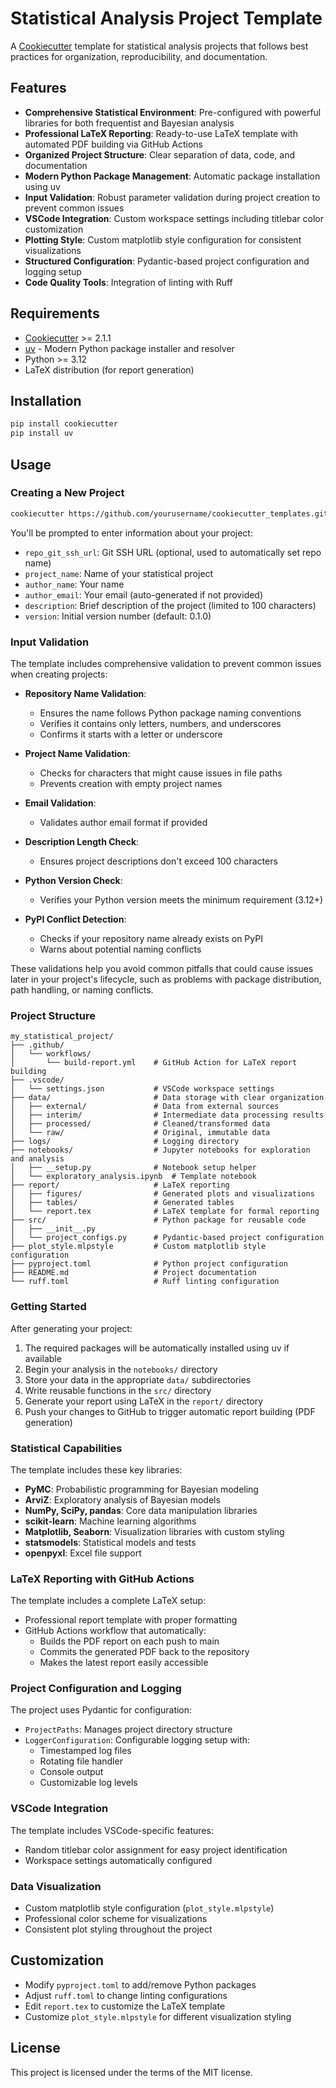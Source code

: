 # Statistical Analysis Project Template

A [Cookiecutter](https://github.com/cookiecutter/cookiecutter) template for statistical analysis projects that follows best practices for organization, reproducibility, and documentation.

## Features

- **Comprehensive Statistical Environment**: Pre-configured with powerful libraries for both frequentist and Bayesian analysis
- **Professional LaTeX Reporting**: Ready-to-use LaTeX template with automated PDF building via GitHub Actions
- **Organized Project Structure**: Clear separation of data, code, and documentation
- **Modern Python Package Management**: Automatic package installation using uv
- **Input Validation**: Robust parameter validation during project creation to prevent common issues
- **VSCode Integration**: Custom workspace settings including titlebar color customization
- **Plotting Style**: Custom matplotlib style configuration for consistent visualizations
- **Structured Configuration**: Pydantic-based project configuration and logging setup
- **Code Quality Tools**: Integration of linting with Ruff

## Requirements

- [Cookiecutter](https://github.com/cookiecutter/cookiecutter) >= 2.1.1
- [uv](https://github.com/astral-sh/uv) - Modern Python package installer and resolver
- Python >= 3.12
- LaTeX distribution (for report generation)

## Installation

```bash
pip install cookiecutter
pip install uv
```

## Usage

### Creating a New Project

```bash
cookiecutter https://github.com/yourusername/cookiecutter_templates.git
```

You'll be prompted to enter information about your project:

- `repo_git_ssh_url`: Git SSH URL (optional, used to automatically set repo name)
- `project_name`: Name of your statistical project
- `author_name`: Your name
- `author_email`: Your email (auto-generated if not provided)
- `description`: Brief description of the project (limited to 100 characters)
- `version`: Initial version number (default: 0.1.0)

### Input Validation

The template includes comprehensive validation to prevent common issues when creating projects:

- **Repository Name Validation**:
  - Ensures the name follows Python package naming conventions
  - Verifies it contains only letters, numbers, and underscores
  - Confirms it starts with a letter or underscore

- **Project Name Validation**:
  - Checks for characters that might cause issues in file paths
  - Prevents creation with empty project names

- **Email Validation**:
  - Validates author email format if provided

- **Description Length Check**:
  - Ensures project descriptions don't exceed 100 characters

- **Python Version Check**:
  - Verifies your Python version meets the minimum requirement (3.12+)

- **PyPI Conflict Detection**:
  - Checks if your repository name already exists on PyPI
  - Warns about potential naming conflicts

These validations help you avoid common pitfalls that could cause issues later in your project's lifecycle, such as problems with package distribution, path handling, or naming conflicts.

### Project Structure

```plain
my_statistical_project/
├── .github/
│   └── workflows/
│       └── build-report.yml    # GitHub Action for LaTeX report building
├── .vscode/
│   └── settings.json           # VSCode workspace settings
├── data/                       # Data storage with clear organization
│   ├── external/               # Data from external sources
│   ├── interim/                # Intermediate data processing results
│   ├── processed/              # Cleaned/transformed data
│   └── raw/                    # Original, immutable data
├── logs/                       # Logging directory
├── notebooks/                  # Jupyter notebooks for exploration and analysis
│   ├── __setup.py              # Notebook setup helper
│   └── exploratory_analysis.ipynb  # Template notebook
├── report/                     # LaTeX reporting
│   ├── figures/                # Generated plots and visualizations
│   ├── tables/                 # Generated tables
│   └── report.tex              # LaTeX template for formal reporting
├── src/                        # Python package for reusable code
│   ├── __init__.py
│   └── project_configs.py      # Pydantic-based project configuration
├── plot_style.mlpstyle         # Custom matplotlib style configuration
├── pyproject.toml              # Python project configuration
├── README.md                   # Project documentation
└── ruff.toml                   # Ruff linting configuration
```

### Getting Started

After generating your project:

1. The required packages will be automatically installed using uv if available
2. Begin your analysis in the `notebooks/` directory
3. Store your data in the appropriate `data/` subdirectories
4. Write reusable functions in the `src/` directory
5. Generate your report using LaTeX in the `report/` directory
6. Push your changes to GitHub to trigger automatic report building (PDF generation)

### Statistical Capabilities

The template includes these key libraries:

- **PyMC**: Probabilistic programming for Bayesian modeling
- **ArviZ**: Exploratory analysis of Bayesian models
- **NumPy, SciPy, pandas**: Core data manipulation libraries
- **scikit-learn**: Machine learning algorithms
- **Matplotlib, Seaborn**: Visualization libraries with custom styling
- **statsmodels**: Statistical models and tests
- **openpyxl**: Excel file support

### LaTeX Reporting with GitHub Actions

The template includes a complete LaTeX setup:

- Professional report template with proper formatting
- GitHub Actions workflow that automatically:
  - Builds the PDF report on each push to main
  - Commits the generated PDF back to the repository
  - Makes the latest report easily accessible

### Project Configuration and Logging

The project uses Pydantic for configuration:

- `ProjectPaths`: Manages project directory structure
- `LoggerConfiguration`: Configurable logging setup with:
  - Timestamped log files
  - Rotating file handler
  - Console output
  - Customizable log levels

### VSCode Integration

The template includes VSCode-specific features:

- Random titlebar color assignment for easy project identification
- Workspace settings automatically configured

### Data Visualization

- Custom matplotlib style configuration (`plot_style.mlpstyle`)
- Professional color scheme for visualizations
- Consistent plot styling throughout the project

## Customization

- Modify `pyproject.toml` to add/remove Python packages
- Adjust `ruff.toml` to change linting configurations
- Edit `report.tex` to customize the LaTeX template
- Customize `plot_style.mlpstyle` for different visualization styling

## License

This project is licensed under the terms of the MIT license.
